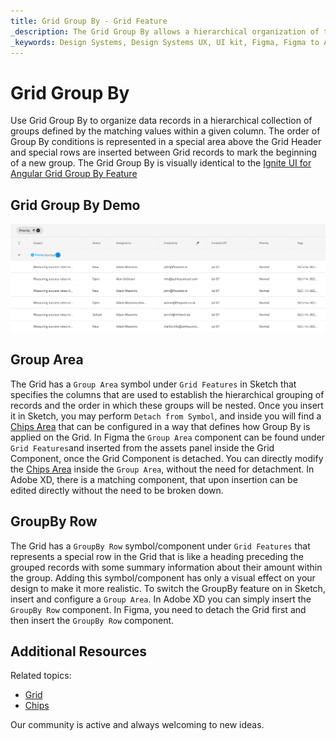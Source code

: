 ```yaml
---
title: Grid Group By - Grid Feature
_description: The Grid Group By allows a hierarchical organization of the Grid records according to common values for a selected column.
_keywords: Design Systems, Design Systems UX, UI kit, Figma, Figma to Angular, Export code from Figma, Figma to HTML, Figma UI kits, Sketch, Ignite UI for Angular, Sketch to Angular, Angular, Angular Design System, Export code from Sketch, Design Kits for Angular, Sketch HTML, Sketch to HTML, Sketch UI kits, Adobe XD, Adobe XD to Angular, Export code from Adobe XD, Adobe XD to HTML, Adobe XD UI kits
---
```


# Grid Group By

Use Grid Group By to organize data records in a hierarchical collection of groups defined by the matching values within a given column. The order of Group By conditions is represented in a special area above the Grid Header and special rows are inserted between Grid records to mark the beginning of a new group. The Grid Group By is visually identical to the [Ignite UI for Angular Grid Group By Feature](https://www.infragistics.com/products/ignite-ui-angular/angular/components/grid/groupby.html)

## Grid Group By Demo

<img class="responsive-img" src="../images/grid_group_by_demo.png" srcset="../images/grid_group_by_demo@2x.png 2x" />

## Group Area

The Grid has a `Group Area` symbol under `Grid Features` in Sketch that specifies the columns that are used to establish the hierarchical grouping of records and the order in which these groups will be nested. Once you insert it in Sketch, you may perform `Detach from Symbol`, and inside you will find a [Chips Area](chips.md) that can be configured in a way that defines how Group By is applied on the Grid. In Figma the `Group Area` component can be found under `Grid Features`and inserted from the assets panel inside the Grid Component, once the Grid Component is detached. You can directly modify the [Chips Area](chips.md) inside the `Group Area`, without the need for detachment. In Adobe XD, there is a matching component, that upon insertion can be edited directly without the need to be broken down.

## GroupBy Row

The Grid has a `GroupBy Row` symbol/component under `Grid Features` that represents a special row in the Grid that is like a heading preceding the grouped records with some summary information about their amount within the group. Adding this symbol/component has only a visual effect on your design to make it more realistic. To switch the GroupBy feature on in Sketch, insert and configure a `Group Area`. In Adobe XD you can simply insert the `GroupBy Row` component. In Figma, you need to detach the Grid first and then insert the `GroupBy Row` component.

## Additional Resources

Related topics:

- [Grid](grid.md)
- [Chips](chips.md)
  <div class="divider--half"></div>

Our community is active and always welcoming to new ideas.
